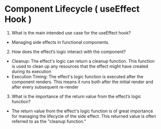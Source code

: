 
# Component Lifecycle ( useEffect Hook )





1. What is the main intended use case for the useEffect hook?
- Managing side effects in functional components.

2. How does the effect’s logic interact with the component?
- Cleanup: The effect's logic can return a cleanup function. This function is used to clean up any resources that the effect might have created during its execution
- Execution Timing: The effect's logic function is executed after the component renders. This means it runs both after the initial render and after every subsequent re-render

3. What is the importance of the return value from the effect’s logic function?
- The return value from the effect's logic function is of great importance for managing the lifecycle of the side effect. This returned value is often referred to as the "cleanup function."
